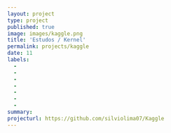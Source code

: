 ```yaml
---
layout: project
type: project
published: true
image: images/kaggle.png
title: 'Estudos / Kernel'
permalink: projects/kaggle
date: 11
labels:
  -  
  - 
  - 
  - 
  - 
  - 
  - 
summary: 
projecturl: https://github.com/silviolima07/Kaggle
---
```


